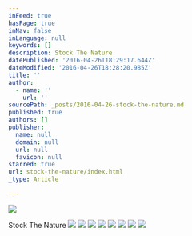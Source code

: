 ```yaml
---
inFeed: true
hasPage: true
inNav: false
inLanguage: null
keywords: []
description: Stock The Nature
datePublished: '2016-04-26T18:29:17.644Z'
dateModified: '2016-04-26T18:28:20.985Z'
title: ''
author:
  - name: ''
    url: ''
sourcePath: _posts/2016-04-26-stock-the-nature.md
published: true
authors: []
publisher:
  name: null
  domain: null
  url: null
  favicon: null
starred: true
url: stock-the-nature/index.html
_type: Article

---
```

![](https://the-grid-user-content.s3-us-west-2.amazonaws.com/22203299-a7c1-4b4e-843d-eef0770c5cb6.jpg)

Stock The Nature
![](https://the-grid-user-content.s3-us-west-2.amazonaws.com/2d50df67-d0de-4aef-9df4-935ca09fd467.jpg)
![](https://the-grid-user-content.s3-us-west-2.amazonaws.com/dc644b6f-a591-45b2-9ac0-2ede65aee5f8.jpg)
![](https://the-grid-user-content.s3-us-west-2.amazonaws.com/149907f5-8303-4873-ade4-e467b15a7544.jpg)
![](https://the-grid-user-content.s3-us-west-2.amazonaws.com/a705f112-7ae5-45e2-b5dd-047d33a4231d.jpg)
![](https://the-grid-user-content.s3-us-west-2.amazonaws.com/1a00a26c-b6fc-4c37-a04e-de3585854b35.jpg)
![](https://the-grid-user-content.s3-us-west-2.amazonaws.com/d6d36fc3-f1a9-4144-8588-05077b0ff1de.jpg)
![](https://the-grid-user-content.s3-us-west-2.amazonaws.com/e6f48003-7309-4386-a95b-502be8ab6953.jpg)
![](https://the-grid-user-content.s3-us-west-2.amazonaws.com/d6595cc9-f8be-451c-906b-0e753d277457.jpg)